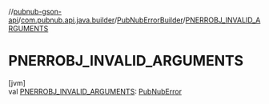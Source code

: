 //[pubnub-gson-api](../../../index.md)/[com.pubnub.api.java.builder](../index.md)/[PubNubErrorBuilder](index.md)/[PNERROBJ_INVALID_ARGUMENTS](-p-n-e-r-r-o-b-j_-i-n-v-a-l-i-d_-a-r-g-u-m-e-n-t-s.md)

# PNERROBJ_INVALID_ARGUMENTS

[jvm]\
val [PNERROBJ_INVALID_ARGUMENTS](-p-n-e-r-r-o-b-j_-i-n-v-a-l-i-d_-a-r-g-u-m-e-n-t-s.md): [PubNubError](../../../../../pubnub-kotlin/pubnub-kotlin-core-api/pubnub-kotlin-core-api/com.pubnub.api/-pub-nub-error/index.md)
